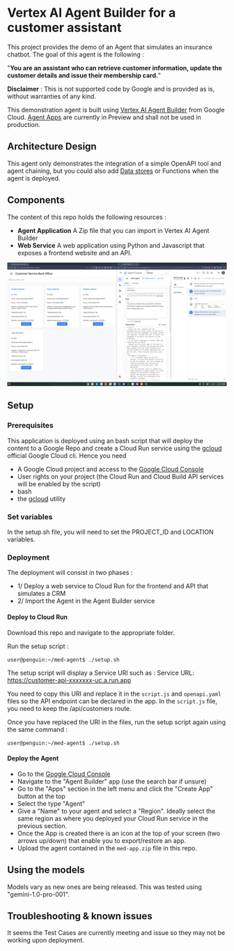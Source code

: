
# Vertex AI Agent Builder for a customer assistant
This project provides the demo of an Agent that simulates an insurance chatbot. The goal of this agent is the following :

"**You are an assistant who can retrieve customer information, update the customer details and issue their membership card.**"

**Disclaimer** : This is not supported code by Google and is provided as is, without warranties of any kind.

This demonstration agent is built using [Vertex AI Agent Builder](https://cloud.google.com/generative-ai-app-builder/docs/introduction) from Google Cloud. [Agent Apps](https://cloud.google.com/dialogflow/vertex/docs/concept/agent-apps) are currently in Preview and shall not be used in production.

## Architecture Design

This agent only demonstrates the integration of a simple OpenAPI tool and agent chaining, but you could also add [Data stores](https://cloud.google.com/dialogflow/vertex/docs/concept/data-store) or Functions when the agent is deployed.

## Components
The content of this repo holds the following resources :
- **Agent Application** A Zip file that you can import in Vertex AI Agent Builder
- **Web Service** A web application using Python and Javascript that exposes a frontend website and an API.

![Frontend and Chatbot](demo.gif)

## Setup

### Prerequisites
This application is deployed using an bash script that will deploy the content to a Google Repo and create a Cloud Run service using the [gcloud](https://cloud.google.com/sdk/docs/install) official Google Cloud cli. Hence you need
- A Google Cloud project and access to the [Google Cloud Console](https://console.cloud.google.com/)
- User rights on your project (the Cloud Run and Cloud Build API services will be enabled by the script)
- bash
- the [gcloud](https://cloud.google.com/sdk/docs/install) utility

### Set variables

In the setup.sh file, you will need to set the PROJECT_ID and LOCATION variables.

### Deployment

The deployment will consist in two phases :
- 1/ Deploy a web service to Cloud Run for the frontend and API that simulates a CRM
- 2/ Import the Agent in the Agent Builder service

#### Deploy to Cloud Run
Download this repo and navigate to the appropriate folder.

Run the setup script :
```
user@penguin:~/med-agent$ ./setup.sh 
```

The setup script will display a Service URI such as :
Service URL: https://customer-api-xxxxxxx-uc.a.run.app

You need to copy this URI and replace it in the `script.js` and `openapi.yaml` files so the API endpoint can be declared in the app. In the `script.js` file, you need to keep the /api/customers route.

Once you have replaced the URI in the files, run the setup script again using the same command :
```
user@penguin:~/med-agent$ ./setup.sh 
```

#### Deploy the Agent
- Go to the [Google Cloud Console](https://console.cloud.google.com/)
- Navigate to the "Agent Builder" app (use the search bar if unsure)
- Go to the "Apps" section in the left menu and click the "Create App" button at the top
- Select the type "Agent"
- Give a "Name" to your agent and select a "Region". Ideally select the same region as where you deployed your Cloud Run service in the previous section.
- Once the App is created there is an icon at the top of your screen (two arrows up/down) that enable you to export/restore an app.
- Upload the agent contained in the `med-app.zip` file in this repo.

## Using the models
Models vary as new ones are being released. This was tested using "gemini-1.0-pro-001".

## Troubleshooting & known issues
It seems the Test Cases are currently meeting and issue so they may not be working upon deployment.